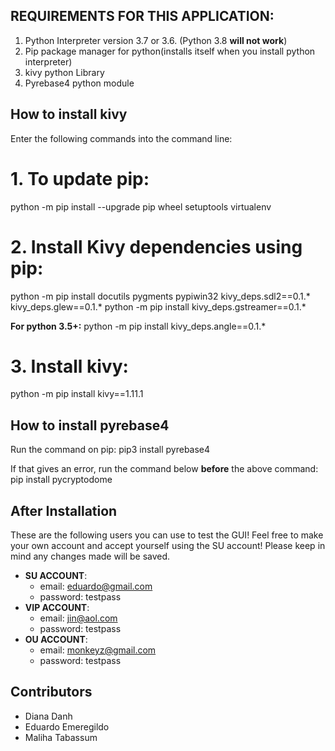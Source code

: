 ## REQUIREMENTS FOR THIS APPLICATION: ##

1. Python Interpreter version 3.7 or 3.6. (Python 3.8 **will not work**)
2. Pip package manager for python(installs itself when you install python interpreter) 
3. kivy python Library
4. Pyrebase4 python module

## How to install kivy
Enter the following commands into the command line:

# 1. To update pip: 
python -m pip install --upgrade pip wheel setuptools virtualenv

# 2. Install Kivy dependencies using pip:
python -m pip install docutils pygments pypiwin32 kivy_deps.sdl2==0.1.* kivy_deps.glew==0.1.*
python -m pip install kivy_deps.gstreamer==0.1.*

**For python 3.5+:**
python -m pip install kivy_deps.angle==0.1.*

# 3. Install kivy:
python -m pip install kivy==1.11.1

## How to install pyrebase4
Run the command on pip:
pip3 install pyrebase4

If that gives an error, run the command below **before** the above command:
pip install pycryptodome

## After Installation
These are the following users you can use to test the GUI! Feel free to make your own account and accept yourself using the SU account! Please keep in mind any changes made will be saved.
* **SU ACCOUNT**: 
   * email: eduardo@gmail.com 
   * password: testpass
* **VIP ACCOUNT**: 
   * email: jin@aol.com 
   * password: testpass
* **OU ACCOUNT**: 
   * email: monkeyz@gmail.com 
   * password: testpass

## Contributors 
* Diana Danh
* Eduardo Emeregildo
* Maliha Tabassum
